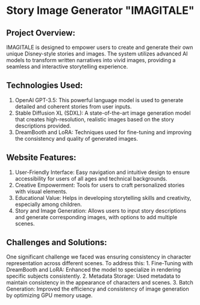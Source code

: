 # Story Image Generator "IMAGITALE"

## Project Overview:

  IMAGITALE is designed to empower users to create and generate their own unique Disney-style stories and images. The system utilizes advanced AI models to transform written narratives into vivid images, providing a seamless and interactive storytelling experience.


## Technologies Used:

1. OpenAI GPT-3.5: This powerful language model is used to generate detailed and coherent stories from user inputs.
2. Stable Diffusion XL (SDXL): A state-of-the-art image generation model that creates high-resolution, realistic images based on the story descriptions provided.
3. DreamBooth and LoRA: Techniques used for fine-tuning and improving the consistency and quality of generated images.


## Website Features:
1. User-Friendly Interface: Easy navigation and intuitive design to ensure accessibility for users of all ages and technical backgrounds.
2. Creative Empowerment: Tools for users to craft personalized stories with visual elements.
3. Educational Value: Helps in developing storytelling skills and creativity, especially among children.
4. Story and Image Generation: Allows users to input story descriptions and generate corresponding images, with options to add multiple scenes.


## Challenges and Solutions:
  One significant challenge we faced was ensuring consistency in character representation across different scenes. To address this:
      1. Fine-Tuning with DreamBooth and LoRA: Enhanced the model to specialize in rendering specific subjects consistently.
      2. Metadata Storage: Used metadata to maintain consistency in the appearance of characters and scenes.
      3. Batch Generation: Improved the efficiency and consistency of image generation by optimizing GPU memory usage.
